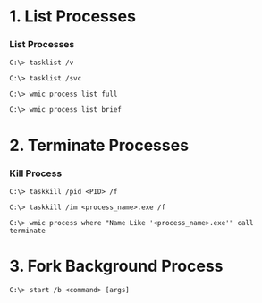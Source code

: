 # 1. List Processes

### List Processes

`C:\> tasklist /v`

`C:\> tasklist /svc`

`C:\> wmic process list full`

`C:\> wmic process list brief`

# 2. Terminate Processes

### Kill Process

`C:\> taskkill /pid <PID> /f`

`C:\> taskkill /im <process_name>.exe /f`

`C:\> wmic process where "Name Like '<process_name>.exe'" call terminate`

# 3. Fork Background Process

`C:\> start /b <command> [args]`